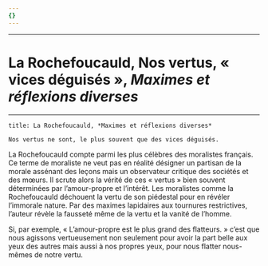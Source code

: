 ```yaml
---
{}
---
```

***
# La Rochefoucauld, Nos vertus, « vices déguisés », *Maximes et réflexions diverses*
***

```ad-quote
title: La Rochefoucauld, *Maximes et réflexions diverses*

Nos vertus ne sont, le plus souvent que des vices déguisés. 

```

La Rochefoucauld compte parmi les plus célèbres des moralistes français. Ce terme de moraliste ne veut pas en réalité désigner un partisan de la morale assénant des leçons mais un observateur critique des sociétés et des mœurs. Il scrute alors la vérité de ces « vertus » bien souvent déterminées par l’amour-propre et l’intérêt. Les moralistes comme la Rochefoucauld déchouent la vertu de son piédestal pour en révéler l’immorale nature. Par des maximes lapidaires aux tournures restrictives, l’auteur révèle la fausseté même de la vertu et la vanité de l’homme.

Si, par exemple, «  L’amour-propre est le plus grand des flatteurs. » c’est que nous agissons vertueusement non seulement pour avoir la part belle aux yeux des autres mais aussi à nos propres yeux, pour nous flatter nous-mêmes de notre vertu.
